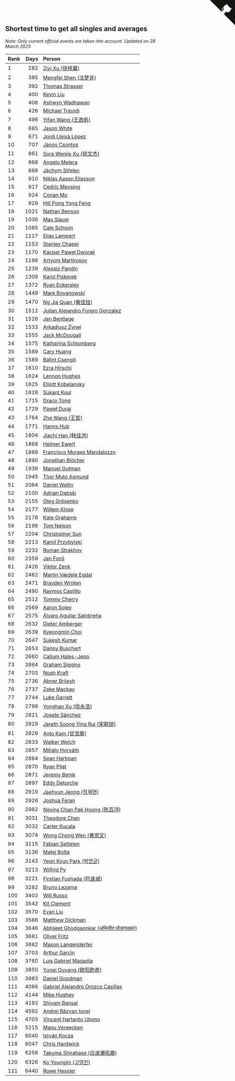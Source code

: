 ## Shortest time to get all singles and averages

*Note: Only current official events are taken into account.*
*Updated on 28 March 2025*

| Rank | Days | Person |
| :--- | ---: | :--- |
| 1 | 282 | [Ziyi Xu (徐梓翼)](https://www.worldcubeassociation.org/persons/2023XUZI01) |
| 2 | 385 | [Mengfei Shen (沈梦非)](https://www.worldcubeassociation.org/persons/2018SHEN07) |
| 3 | 392 | [Thomas Strasser](https://www.worldcubeassociation.org/persons/2022STRA10) |
| 4 | 400 | [Kevin Liu](https://www.worldcubeassociation.org/persons/2023LIUK02) |
| 5 | 406 | [Ashwyn Wadhawan](https://www.worldcubeassociation.org/persons/2022WADH02) |
| 6 | 426 | [Michael Tripodi](https://www.worldcubeassociation.org/persons/2021TRIP01) |
| 7 | 496 | [Yifan Wang (王逸帆)](https://www.worldcubeassociation.org/persons/2017WANY29) |
| 8 | 665 | [Jason White](https://www.worldcubeassociation.org/persons/2016WHIT16) |
| 9 | 671 | [Jordi Lleixà López](https://www.worldcubeassociation.org/persons/2023LOPE09) |
| 10 | 707 | [János Csontos](https://www.worldcubeassociation.org/persons/2022CSON01) |
| 11 | 861 | [Sora Wenjie Xu (徐文杰)](https://www.worldcubeassociation.org/persons/2016XUWE02) |
| 12 | 868 | [Angelo Melera](https://www.worldcubeassociation.org/persons/2022MELE01) |
| 13 | 888 | [Jáchym Střelec](https://www.worldcubeassociation.org/persons/2022STRE03) |
| 14 | 910 | [Niklas Aasen Eliasson](https://www.worldcubeassociation.org/persons/2021ELIA01) |
| 15 | 917 | [Cedric Meysing](https://www.worldcubeassociation.org/persons/2017MEYS02) |
| 16 | 924 | [Conan Mo](https://www.worldcubeassociation.org/persons/2020MOCO01) |
| 17 | 929 | [Hill Pong Yong Feng](https://www.worldcubeassociation.org/persons/2017FENG10) |
| 18 | 1021 | [Nathan Benson](https://www.worldcubeassociation.org/persons/2022BENS01) |
| 19 | 1036 | [Max Siauw](https://www.worldcubeassociation.org/persons/2017SIAU02) |
| 20 | 1085 | [Cale Schoon](https://www.worldcubeassociation.org/persons/2014SCHO02) |
| 21 | 1127 | [Elias Lampert](https://www.worldcubeassociation.org/persons/2021LAMP01) |
| 22 | 1153 | [Stanley Chapel](https://www.worldcubeassociation.org/persons/2016CHAP04) |
| 23 | 1170 | [Kacper Paweł Dworak](https://www.worldcubeassociation.org/persons/2020DWOR01) |
| 24 | 1198 | [Artyom Martirosov](https://www.worldcubeassociation.org/persons/2016MART29) |
| 25 | 1239 | [Alessio Pandin](https://www.worldcubeassociation.org/persons/2021PAND01) |
| 26 | 1309 | [Karol Piskorek](https://www.worldcubeassociation.org/persons/2021PISK01) |
| 27 | 1372 | [Ryan Eckersley](https://www.worldcubeassociation.org/persons/2019ECKE02) |
| 28 | 1449 | [Mark Boyanowski](https://www.worldcubeassociation.org/persons/2014BOYA01) |
| 29 | 1470 | [Ng Jia Quan (黄佳铨)](https://www.worldcubeassociation.org/persons/2015QUAN03) |
| 30 | 1512 | [Julian Alejandro Forero Gonzalez](https://www.worldcubeassociation.org/persons/2018GONZ30) |
| 31 | 1526 | [Jan Bentlage](https://www.worldcubeassociation.org/persons/2010BENT01) |
| 32 | 1533 | [Arkadiusz Żynel](https://www.worldcubeassociation.org/persons/2018ZYNE01) |
| 33 | 1555 | [Jack McDougall](https://www.worldcubeassociation.org/persons/2020MCDO01) |
| 34 | 1575 | [Katharina Schlomberg](https://www.worldcubeassociation.org/persons/2020SCHL01) |
| 35 | 1589 | [Cary Huang](https://www.worldcubeassociation.org/persons/2015HUAN48) |
| 36 | 1589 | [Bálint Csengő](https://www.worldcubeassociation.org/persons/2019CSEN01) |
| 37 | 1610 | [Ezra Hirschi](https://www.worldcubeassociation.org/persons/2019HIRS01) |
| 38 | 1624 | [Lennon Hughes](https://www.worldcubeassociation.org/persons/2017HUGH04) |
| 39 | 1625 | [Elliott Kobelansky](https://www.worldcubeassociation.org/persons/2019KOBE03) |
| 40 | 1628 | [Sukant Koul](https://www.worldcubeassociation.org/persons/2014KOUL01) |
| 41 | 1715 | [Draco Tong](https://www.worldcubeassociation.org/persons/2020TONG02) |
| 42 | 1729 | [Paweł Duraj](https://www.worldcubeassociation.org/persons/2016DURA09) |
| 43 | 1764 | [Zhe Wang (王哲)](https://www.worldcubeassociation.org/persons/2019WANZ21) |
| 44 | 1771 | [Hanns Hub](https://www.worldcubeassociation.org/persons/2013HUBH01) |
| 45 | 1804 | [Jiachi Han (韩佳池)](https://www.worldcubeassociation.org/persons/2014HANJ02) |
| 46 | 1868 | [Helmer Ewert](https://www.worldcubeassociation.org/persons/2015EWER01) |
| 47 | 1869 | [Francisco Moraes Mandalozzo](https://www.worldcubeassociation.org/persons/2017MAND13) |
| 48 | 1890 | [Jonathan Blöcher](https://www.worldcubeassociation.org/persons/2018BLOC01) |
| 49 | 1939 | [Manuel Gutman](https://www.worldcubeassociation.org/persons/2017GUTM01) |
| 50 | 1945 | [Thor Muto Asmund](https://www.worldcubeassociation.org/persons/2017ASMU01) |
| 51 | 2084 | [Daniel Wallin](https://www.worldcubeassociation.org/persons/2013WALL03) |
| 52 | 2100 | [Adrian Dębski](https://www.worldcubeassociation.org/persons/2017DEBS01) |
| 53 | 2155 | [Oleg Gritsenko](https://www.worldcubeassociation.org/persons/2011GRIT01) |
| 54 | 2177 | [Willem Klose](https://www.worldcubeassociation.org/persons/2017KLOS01) |
| 55 | 2178 | [Kate Grahame](https://www.worldcubeassociation.org/persons/2018GRAH05) |
| 56 | 2196 | [Tom Nelson](https://www.worldcubeassociation.org/persons/2013NELS01) |
| 57 | 2204 | [Christopher Sun](https://www.worldcubeassociation.org/persons/2017SUNC02) |
| 58 | 2213 | [Kamil Przybylski](https://www.worldcubeassociation.org/persons/2016PRZY01) |
| 59 | 2232 | [Roman Strakhov](https://www.worldcubeassociation.org/persons/2012STRA02) |
| 60 | 2359 | [Jan Fonš](https://www.worldcubeassociation.org/persons/2017FONS04) |
| 61 | 2426 | [Viktor Zenk](https://www.worldcubeassociation.org/persons/2016ZENK01) |
| 62 | 2462 | [Martin Vædele Egdal](https://www.worldcubeassociation.org/persons/2013EGDA02) |
| 63 | 2471 | [Brayden Wroten](https://www.worldcubeassociation.org/persons/2018WROT01) |
| 64 | 2490 | [Raymos Castillo](https://www.worldcubeassociation.org/persons/2017CAST41) |
| 65 | 2512 | [Tommy Cherry](https://www.worldcubeassociation.org/persons/2015CHER07) |
| 66 | 2569 | [Aaron Soley](https://www.worldcubeassociation.org/persons/2017SOLE01) |
| 67 | 2575 | [Álvaro Aguilar Salobreña](https://www.worldcubeassociation.org/persons/2015SALO01) |
| 68 | 2632 | [Dieter Amberger](https://www.worldcubeassociation.org/persons/2016AMBE02) |
| 69 | 2639 | [Kyeongmin Choi](https://www.worldcubeassociation.org/persons/2017CHOI07) |
| 70 | 2647 | [Sukesh Kumar](https://www.worldcubeassociation.org/persons/2017KUMA30) |
| 71 | 2653 | [Danny Buschert](https://www.worldcubeassociation.org/persons/2017BUSC03) |
| 72 | 2660 | [Callum Hales-Jepp](https://www.worldcubeassociation.org/persons/2012HALE01) |
| 73 | 2664 | [Graham Siggins](https://www.worldcubeassociation.org/persons/2016SIGG01) |
| 74 | 2703 | [Noah Kraft](https://www.worldcubeassociation.org/persons/2016KRAF01) |
| 75 | 2736 | [Abner Brijesh](https://www.worldcubeassociation.org/persons/2016BRIJ01) |
| 76 | 2737 | [Zeke Mackay](https://www.worldcubeassociation.org/persons/2015MACK06) |
| 77 | 2744 | [Luke Garrett](https://www.worldcubeassociation.org/persons/2017GARR05) |
| 78 | 2799 | [Yonghao Xu (徐永浩)](https://www.worldcubeassociation.org/persons/2017XUYO01) |
| 79 | 2821 | [Josete Sánchez](https://www.worldcubeassociation.org/persons/2015SANC18) |
| 80 | 2829 | [Jareth Soong Ying Rui (宋颖锐)](https://www.worldcubeassociation.org/persons/2016SOON01) |
| 81 | 2829 | [Anto Kam (甘浩東)](https://www.worldcubeassociation.org/persons/2017TUNG13) |
| 82 | 2833 | [Walker Welch](https://www.worldcubeassociation.org/persons/2011WELC01) |
| 83 | 2857 | [Mihály Horváth](https://www.worldcubeassociation.org/persons/2016HORV04) |
| 84 | 2864 | [Sean Hartman](https://www.worldcubeassociation.org/persons/2016HART02) |
| 85 | 2870 | [Ryan Pilat](https://www.worldcubeassociation.org/persons/2016PILA03) |
| 86 | 2871 | [Jeremy Benik](https://www.worldcubeassociation.org/persons/2016BENI05) |
| 87 | 2897 | [Eddy Deturche](https://www.worldcubeassociation.org/persons/2014DETU01) |
| 88 | 2919 | [Jaehyun Jeong (정재현)](https://www.worldcubeassociation.org/persons/2016JEON02) |
| 89 | 2926 | [Joshua Feran](https://www.worldcubeassociation.org/persons/2011FERA01) |
| 90 | 2982 | [Nevins Chan Pak Hoong (陈百鸿)](https://www.worldcubeassociation.org/persons/2010CHAN20) |
| 91 | 3031 | [Theodore Chan](https://www.worldcubeassociation.org/persons/2016CHAN25) |
| 92 | 3032 | [Carter Kucala](https://www.worldcubeassociation.org/persons/2015KUCA01) |
| 93 | 3074 | [Wong Chong Wen (黄崇文)](https://www.worldcubeassociation.org/persons/2014WENW01) |
| 94 | 3115 | [Fabian Settelen](https://www.worldcubeassociation.org/persons/2015SETT01) |
| 95 | 3136 | [Matej Bolta](https://www.worldcubeassociation.org/persons/2015BOLT01) |
| 96 | 3143 | [Yeon Kyun Park (박연균)](https://www.worldcubeassociation.org/persons/2016PARK10) |
| 97 | 3213 | [Wilfrid Py](https://www.worldcubeassociation.org/persons/2016PYWI01) |
| 98 | 3221 | [Firstian Fushada (符逢城)](https://www.worldcubeassociation.org/persons/2015FUSH01) |
| 99 | 3282 | [Bruno Lezama](https://www.worldcubeassociation.org/persons/2014LEZA02) |
| 100 | 3402 | [Will Russo](https://www.worldcubeassociation.org/persons/2015RUSS03) |
| 101 | 3542 | [Kit Clement](https://www.worldcubeassociation.org/persons/2008CLEM01) |
| 102 | 3570 | [Evan Liu](https://www.worldcubeassociation.org/persons/2009LIUE01) |
| 103 | 3586 | [Matthew Dickman](https://www.worldcubeassociation.org/persons/2013DICK01) |
| 104 | 3646 | [Abhijeet Ghodgaonkar (अभिजीत घोडगावकर)](https://www.worldcubeassociation.org/persons/2013GHOD01) |
| 105 | 3681 | [Oliver Fritz](https://www.worldcubeassociation.org/persons/2014FRIT02) |
| 106 | 3682 | [Mason Langenderfer](https://www.worldcubeassociation.org/persons/2013LANG03) |
| 107 | 3703 | [Arthur Garcin](https://www.worldcubeassociation.org/persons/2014GARC27) |
| 108 | 3760 | [Luis Gabriel Magadia](https://www.worldcubeassociation.org/persons/2014MAGA04) |
| 109 | 3850 | [Yunqi Ouyang (欧阳韵奇)](https://www.worldcubeassociation.org/persons/2007YUNQ01) |
| 110 | 3983 | [Daniel Goodman](https://www.worldcubeassociation.org/persons/2013GOOD01) |
| 111 | 4066 | [Gabriel Alejandro Orozco Casillas](https://www.worldcubeassociation.org/persons/2008CASI01) |
| 112 | 4144 | [Mike Hughey](https://www.worldcubeassociation.org/persons/2007HUGH01) |
| 113 | 4193 | [Shivam Bansal](https://www.worldcubeassociation.org/persons/2011BANS02) |
| 114 | 4592 | [Andrei Răzvan Ionel](https://www.worldcubeassociation.org/persons/2012IONE01) |
| 115 | 4703 | [Vincent Hartanto Utomo](https://www.worldcubeassociation.org/persons/2010UTOM01) |
| 116 | 5215 | [Manu Vereecken](https://www.worldcubeassociation.org/persons/2010VERE01) |
| 117 | 6040 | [István Kocza](https://www.worldcubeassociation.org/persons/2005KOCZ01) |
| 118 | 6047 | [Chris Hardwick](https://www.worldcubeassociation.org/persons/2003HARD01) |
| 119 | 6258 | [Takuma Shirahase (白波瀬拓磨)](https://www.worldcubeassociation.org/persons/2007SHIR01) |
| 120 | 6326 | [Ko Youngjin (고영진)](https://www.worldcubeassociation.org/persons/2007YOUN04) |
| 121 | 6440 | [Rowe Hessler](https://www.worldcubeassociation.org/persons/2007HESS01) |


<a href="https://github.com/JustinTimeCuber/wca_statistics" class="github-corner" aria-label="View source on Github"><svg width="80" height="80" viewBox="0 0 250 250" style="fill:#151513; color:#fff; position: absolute; top: 0; border: 0; right: 0;" aria-hidden="true"><path d="M0,0 L115,115 L130,115 L142,142 L250,250 L250,0 Z"></path><path d="M128.3,109.0 C113.8,99.7 119.0,89.6 119.0,89.6 C122.0,82.7 120.5,78.6 120.5,78.6 C119.2,72.0 123.4,76.3 123.4,76.3 C127.3,80.9 125.5,87.3 125.5,87.3 C122.9,97.6 130.6,101.9 134.4,103.2" fill="currentColor" style="transform-origin: 130px 106px;" class="octo-arm"></path><path d="M115.0,115.0 C114.9,115.1 118.7,116.5 119.8,115.4 L133.7,101.6 C136.9,99.2 139.9,98.4 142.2,98.6 C133.8,88.0 127.5,74.4 143.8,58.0 C148.5,53.4 154.0,51.2 159.7,51.0 C160.3,49.4 163.2,43.6 171.4,40.1 C171.4,40.1 176.1,42.5 178.8,56.2 C183.1,58.6 187.2,61.8 190.9,65.4 C194.5,69.0 197.7,73.2 200.1,77.6 C213.8,80.2 216.3,84.9 216.3,84.9 C212.7,93.1 206.9,96.0 205.4,96.6 C205.1,102.4 203.0,107.8 198.3,112.5 C181.9,128.9 168.3,122.5 157.7,114.1 C157.9,116.9 156.7,120.9 152.7,124.9 L141.0,136.5 C139.8,137.7 141.6,141.9 141.8,141.8 Z" fill="currentColor" class="octo-body"></path></svg></a><style>.github-corner:hover .octo-arm{animation:octocat-wave 560ms ease-in-out}@keyframes octocat-wave{0%,100%{transform:rotate(0)}20%,60%{transform:rotate(-25deg)}40%,80%{transform:rotate(10deg)}}@media (max-width:500px){.github-corner:hover .octo-arm{animation:none}.github-corner .octo-arm{animation:octocat-wave 560ms ease-in-out}}</style>
